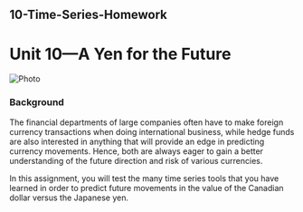 ## 10-Time-Series-Homework

# Unit 10—A Yen for the Future

![Photo](Images/unit-10-readme-photo.jpg)

### Background
The financial departments of large companies often have to make foreign currency transactions when doing international business, while hedge funds are also interested in anything that will provide an edge in predicting currency movements. Hence, both are always eager to gain a better understanding of the future direction and risk of various currencies.

In this assignment, you will test the many time series tools that you have learned in order to predict future movements in the value of the Canadian dollar versus the Japanese yen.